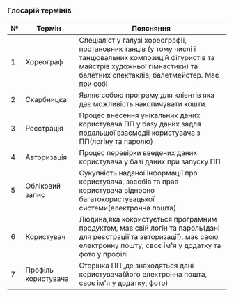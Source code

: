 ### Глосарій термінів

| № |      Термін      |   Поясняння         |
|---|------------------|---------------------|
| 1 |    Хореограф     |  Спеціаліст у галузі хореографії, постановник танців (у тому числі і танцювальних композицій фігуристів та майстрів художньої гімнастики) та балетних спектаклів; балетмейстер. Має при собі  | 
| 2 |    Скарбницка    | Являє собою програму для клієнтів  яка дає можливість накопичувати кошти. |
| 3 |    Реєстрація    | Процес внесення унікальних даних користувача ПП у базу даних задля подальшої взаємодії користувача з ПП(логіну та паролю)|
| 4 |    Авторизація   | Процес перевірки введених даних користувача у базі даних при запуску ПП|
| 5 |  Обліковий запис | Сукупність наданої інформації про користувача, засобів та прав користувача відносно багатокористувацької системи(електронна пошта)|
| 6 |  Користувач      | Людина,яка кокристується програмним продуктом, має свій логін та пароль(дані для реєстрації та авторизації), має свою електронну пошту, своє ім'я у додатку та фото у профілі   
| 7 | Профіль користувача | Сторінка ПП ,де знаходяться дані користувача(його електронна пошта, своє ім'я у додатку, фото) 
